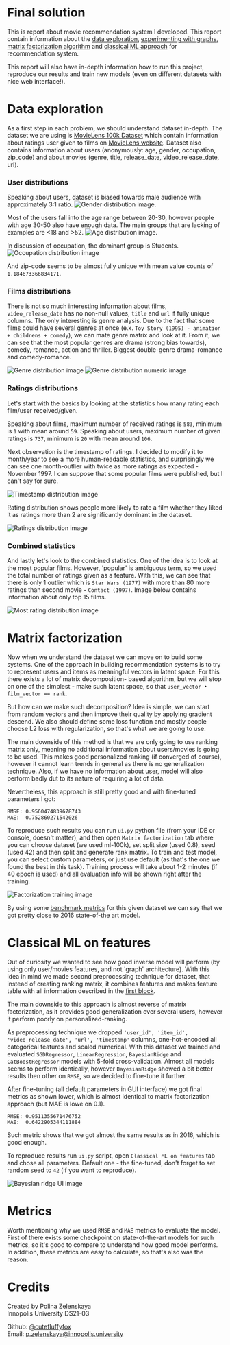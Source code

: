 # Final solution

This is report about movie recommendation system I developed. This report
contain information about the 
[data exploration](https://github.com/cutefluffyfox/movie-recommendation/blob/main/notebooks/0.0-dataset-exploration.ipynb), 
[experimenting with graphs](https://github.com/cutefluffyfox/movie-recommendation/blob/main/notebooks/1.0-gcn-lab-modification.ipynb),
[matrix factorization algorithm](https://github.com/cutefluffyfox/movie-recommendation/blob/main/notebooks/2.0-matrix-factorization.ipynb) 
and [classical ML approach](https://github.com/cutefluffyfox/movie-recommendation/blob/main/notebooks/3.0-classical-ml.ipynb) 
for recommendation system. 

This report will also have in-depth information how to run this project, reproduce our 
results and train new models (even on different datasets with nice web interface!).

# Data exploration

As a first step in each problem, we should understand dataset in-depth. The dataset we are using is
[MovieLens 100k Dataset](https://grouplens.org/datasets/movielens/100k/) which contain information 
about ratings user given to films on [MovieLens website](https://movielens.org/). Dataset also contains
information about users (anonymously: age, gender, occupation, zip_code) and about movies 
(genre, title, release_date, video_release_date, url). 

### User distributions

Speaking about users, dataset is biased towards male audience with approximately 3:1 ratio.
![Gender distribution image](figures/gender_distibution.png).

Most of the users fall into the age range between 20-30, however people with age 30-50 also have
enough data. The main groups that are lacking of examples are <18 and >52. 
![Age distribution image](figures/age_distribution.png).

In discussion of occupation, the dominant group is Students.
![Occupation distribution image](figures/occupation_distribution.png)

And zip-code seems to be almost fully unique with mean value counts of `1.184673366834171`.

### Films distributions

There is not so much interesting information about films, `video_release_date` has no non-null values, 
`title` and `url` if fully unique columns. The only interesting is genre analysis. Due to the fact
that some films could have several genres at once (e.x. `Toy Story (1995) - animation + childrens + comedy`), 
we can mate genre matrix and look at it. From it, we can see that the most popular genres are drama (strong bias towards), 
comedy, romance, action and thriller. Biggest double-genre drama-romance and comedy-romance.

![Genre distribution image](figures/genre_distribution.png)
![Genre distribution numeric image](figures/genre_distribution_numeric.png)

### Ratings distributions

Let's start with the basics by looking at the statistics how many 
rating each film/user received/given.

Speaking about films, maximum number of received ratings is `583`, minimum is `1` with mean around `59`.
Speaking about users, maximum number of given ratings is `737`, minimum is `20` with mean around `106`.

Next observation is the timestamp of ratings. I decided to modify it to month/year to 
see a more human-readable statistics, and surprisingly we can see one month-outlier with
twice as more ratings as expected - November 1997. I can suppose that some popular films 
were published, but I can't say for sure.

![Timestamp distribution image](figures/timestamp_distribution.png)

Rating distribution shows people more likely to rate a film whether they liked it as ratings more than 2
are significantly dominant in the dataset.

![Ratings distribution image](figures/ratings_distribution.png)


### Combined statistics

And lastly let's look to the combined statistics. One of the idea is to look at the most
popular films. However, 'popular' is ambiguous term, so we used the total number of
ratings given as a feature. With this, we can see that there is only 1 outlier which is
`Star Wars (1977)` with more than 80 more ratings than second movie - `Contact (1997)`.
Image below contains information about only top 15 films.

![Most rating distribution image](figures/most_rating_distribution.png)

# Matrix factorization

Now when we understand the dataset we can move on to build some systems. One of the 
approach in building recommendation systems is to try to represent users and items
as meaningful vectors in latent space. For this there exists a lot of matrix decomposition-
based algorithm, but we will stop on one of the simplest - make such latent space, so that
`user_vector • film_vector == rank`.

But how can we make such decomposition? Idea is simple, we can start from random vectors
and then improve their quality by applying gradient descend. We also should define some
loss function and mostly people choose L2 loss with regularization, so that's what we are going
to use.

The main downside of this method is that we are only going to use ranking matrix only,
meaning no additional information about users/movies is going to be used. This makes good
personalized ranking (if converged of course), however it cannot learn trends in general
as there is no generalization technique. Also, if we have no information about user, model
will also perform badly dut to its nature of requiring a lot of data.

Nevertheless, this approach is still pretty good and with fine-tuned parameters I got:
``` 
RMSE: 0.9560474839678743
MAE:  0.752860271542026
```

To reproduce such results you can run `ui.py` python file (from your IDE or console, doesn't matter),
and then open `Matrix factorization` tab where you can choose dataset (we used ml-100k), 
set split size (used 0.8), seed (used 42) and then split and generate rank matrix. To train
and test model, you can select custom parameters, or just use default (as that's the one 
we found the best in this task). Training process will take about 1-2 minutes (if 40 epoch is used) 
and all evaluation info will be shown right after the training.

![Factorization training image](figures/factorization_training.png)

By using some [benchmark metrics](https://paperswithcode.com/sota/collaborative-filtering-on-movielens-100k) 
for this given dataset we can say that we got pretty close to 2016 state-of-the art model.

# Classical ML on features

Out of curiosity we wanted to see how good inverse model will perform (by using only 
user/movies features, and not 'graph' architecture). With this idea in mind we made second
preprocessing technique for dataset, that instead of creating ranking matrix, it combines 
features and makes feature table with all information described in the [first block](#data-exploration).

The main downside to this approach is almost reverse of matrix factorization, as it provides
good generalization over several users, however it perform poorly on personalized-ranking.

As preprocessing technique we dropped `'user_id', 'item_id', 'video_release_date', 'url', 'timestamp'`
columns, one-hot-encoded all categorical features and scaled numerical. With this dataset 
we trained and evaluated `SGDRegressor`, `LinearRegression`, 
`BayesianRidge` and `CatBoostRegressor` models with 5-fold cross-validation.
Almost all models seems to perform identically, however `BayesianRidge` showed a bit
better results then other on `RMSE`, so we decided to fine-tune it further.

After fine-tuning (all default parameters in GUI interface) we got final metrics as shown
lower, which is almost identical to matrix factorization approach (but MAE is lowe on 0.1).
```
RMSE: 0.9511355671476752
MAE:  0.6422905344111884
```

Such metric shows that we got almost the same results as in 2016, which is good enough.

To reproduce results run `ui.py` script, open `Classical ML on features` tab and chose
all parameters. Default one - the fine-tuned, don't forget to set random seed to `42` (if you want to reproduce).

![Bayesian ridge UI image](figures/bayessian_ridge_ui.png)

# Metrics 

Worth mentioning why we used `RMSE` and `MAE` metrics to evaluate the model. First of
there exists some checkpoint on state-of-the-art models for such metrics, so it's good to
compare to understand how good model performs. In addition, these metrics are easy to 
calculate, so that's also was the reason.

# Credits
Created by Polina Zelenskaya\
Innopolis University DS21-03

Github: [@cutefluffyfox](https://github.com/cutefluffyfox)\
Email: p.zelenskaya@innopolis.university
